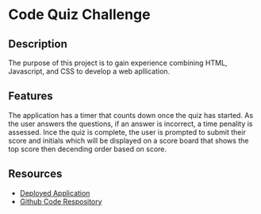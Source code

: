 # Code Quiz Challenge

## Description
The purpose of this project is to gain experience combining HTML, Javascript, and CSS to develop a web apllication.

## Features
The application has a timer that counts down once the quiz has started. As the user answers the questions, if an answer is incorrect, a time penality is assessed. 
Ince the quiz is complete, the user is prompted to submit their score and initials which will be displayed on a score board that shows the top score then decending order based on score.

## Resources
* [Deployed Application](https://anthonykieu.github.io/code-quiz-challenge/)
* [Github Code Respository](https://github.com/anthonykieu/code-quiz-challenge)